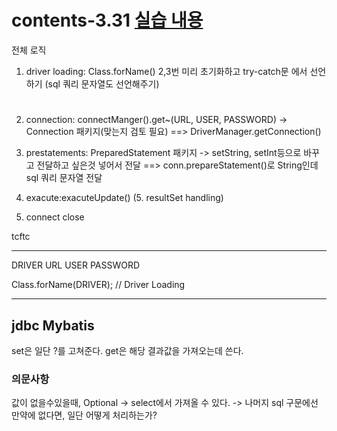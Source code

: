 
# contents-3.31 [실습 내용]()


전체 로직

1. driver loading: Class.forName()
2,3번 미리 초기화하고 try-catch문 에서 선언하기 (sql 쿼리 문자열도 선언해주기)

# 
2. connection: connectManger().get~(URL, USER, PASSWORD) -> Connection 패키지(맞는지 검토 필요)
==> DriverManager.getConnection()

3. prestatements: PreparedStatement 패키지
	-> setString, setInt등으로 바꾸고 전달하고 싶은것 넣어서 전달
==> conn.prepareStatement()로 String인데 sql 쿼리 문자열 전달


4. exacute:exacuteUpdate() 
(5. resultSet handling)
6. connect close

tcftc

-----------------------------------------------------------------------
DRIVER
URL
USER
PASSWORD


 Class.forName(DRIVER); // Driver Loading

-----------------------------------------------------------------------
jdbc
Mybatis
------------------------------------------------------------------------
set은 일단 ?를 고쳐준다.
get은 해당 결과값을 가져오는데 쓴다.


























### 의문사항

값이 없을수있을때, Optional
	-> select에서 가져올 수 있다.
	-> 나머지 sql 구문에선 만약에 없다면, 일단 어떻게 처리하는가?




